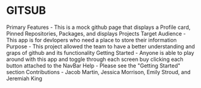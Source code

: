 # GITSUB 
Primary Features - This is a mock github page that displays a Profile card, Pinned Repositories, Packages, and displays Projects 
Target Audience - This app is for devlopers who need a place to store their information 
Purpose - This project allowed the team to have a better understanding and graps of github and its functionality 
Getting Started - Anyone is able to play around with this app and toggle through each screen buy clicking each button attached to the NavBar 
Help - Please see the "Getting Started" section 
Contributions - Jacob Martin, Jessica Morrison, Emily Stroud, and Jeremiah King
